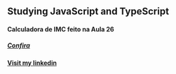 
## Studying JavaScript and TypeScript

#### Calculadora de IMC feito na Aula 26 
##### [Confira](file:///home/matheus/workspace/js-basic/aula26/index.html?)

#### [Visit my linkedin](https://www.linkedin.com/in/matheus-dario-247193208/)